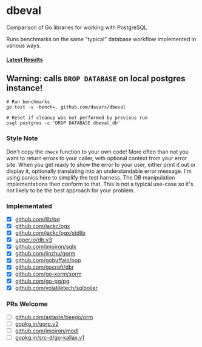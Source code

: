 # dbeval
Comparison of Go libraries for working with PostgreSQL

Runs benchmarks on the same "typical" database workflow implemented in various ways.

#### [Latest Results](https://github.com/davars/dbeval/blob/master/results.txt)

## Warning: calls `DROP DATABASE` on local postgres instance! 

```
# Run benchmarks
go test -v -bench=. github.com/davars/dbeval

# Reset if cleanup was not performed by previous run
psql postgres -c 'DROP DATABASE dbeval_db'
```

### Style Note
Don't copy the `check` function to your own code!  More often than not you want to return errors to your caller, with
optional context from your error site.  When you get ready to show the error to your user, either print it out or
display it, optionally translating into an understandable error message.  I'm using panics here to simplify the test
harness.  The DB manipulation implementations then conform to that.  This is not a typical use-case so it's not likely
to be the best approach for your problem.

### Implementated
- [x] [github.com/lib/pq](https://godoc.org/github.com/lib/pq)
- [x] [github.com/jackc/pgx](https://godoc.org/github.com/jackc/pgx)
- [x] [github.com/jackc/pgx/stdlib](https://godoc.org/github.com/jackc/pgx/stdlib)
- [x] [upper.io/db.v3](https://godoc.org/upper.io/db.v3)
- [x] [github.com/jmoiron/sqlx](https://godoc.org/github.com/jmoiron/sqlx)
- [x] [github.com/jinzhu/gorm](https://godoc.org/github.com/jinzhu/gorm)
- [x] [github.com/gobuffalo/pop](https://godoc.org/github.com/gobuffalo/pop)
- [x] [github.com/gocraft/dbr](https://godoc.org/github.com/gocraft/dbr)
- [x] [github.com/go-xorm/xorm](https://godoc.org/github.com/go-xorm/xorm)
- [x] [github.com/go-pg/pg](https://godoc.org/github.com/go-pg/pg)
- [x] [github.com/volatiletech/sqlboiler](https://godoc.org/github.com/volatiletech/sqlboiler)

### PRs Welcome
- [ ] [github.com/astaxie/beego/orm](https://godoc.org/github.com/astaxie/beego/orm)
- [ ] [gopkg.in/gorp.v2](https://godoc.org/gopkg.in/gorp.v2)
- [ ] [github.com/jmoiron/modl](https://godoc.org/github.com/jmoiron/modl)
- [ ] [gopkg.in/src-d/go-kallax.v1](https://godoc.org/gopkg.in/src-d/go-kallax.v1)
